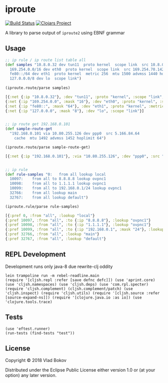 # iproute

[![Build Status][BS img]][Build Status]
[![Clojars Project](https://img.shields.io/clojars/v/iproute.svg)](https://clojars.org/iproute)

A library to parse output of `iproute2` using EBNF grammar

## Usage

```clojure
;; ip rule / ip route list table all
(def samples "10.8.0.32 dev tun11  proto kernel  scope link  src 10.8.0.31
  169.254.0.0/16 dev eth0  proto kernel  scope link  src 169.254.70.142
  fe80::/64 dev eth1  proto kernel  metric 256  mtu 1500 advmss 1440 hoplimit 0
  127.0.0.0/8 dev lo  scope link")
  
(iproute.route/parse samples)

[{:net {:ip "10.8.0.32"}, :dev "tun11", :proto "kernel", :scope "link", :src "10.8.0.31"}
{:net {:ip "169.254.0.0", :mask "16"}, :dev "eth0", :proto "kernel", :scope "link", :src "169.254.70.142"}
{:net {:ip "fe80::", :mask "64"}, :dev "eth1", :proto "kernel", :metric 256, :mtu 1500, :advmss 1440, :hoplimit 0}
{:net {:ip "127.0.0.0", :mask "8"}, :dev "lo", :scope "link"}]


;; ip route get 192.168.0.101
(def sample-route-get
  "192.168.0.101 via 10.80.255.126 dev ppp0  src 5.166.84.64
    cache  mtu 1492 advmss 1452 hoplimit 64")

(iproute.route/parse sample-route-get)

[{:net {:ip "192.168.0.101"}, :via "10.80.255.126", :dev "ppp0", :src "5.166.84.64", :cache true, :mtu 1492, :advmss 1452, :hoplimit 64}]


;; ip rule
(def rule-samples "0:	from all lookup local
  10097:	from all to 8.8.8.8 lookup ovpnc1
  10098:	from all to 1.1.1.1 lookup ovpnc1
  10099:	from all to 192.168.0.1/24 lookup ovpnc1
  32766:	from all lookup main
  32767:	from all lookup default")

(iproute.rule/parse rule-samples)

[{:pref 0, :from "all", :lookup "local"}
{:pref 10097, :from "all", :to {:ip "8.8.8.8"}, :lookup "ovpnc1"}
{:pref 10098, :from "all", :to {:ip "1.1.1.1"}, :lookup "ovpnc1"}
{:pref 10099, :from "all", :to {:ip "192.168.0.1", :mask "24"}, :lookup "ovpnc1"}
{:pref 32766, :from "all", :lookup "main"}
{:pref 32767, :from "all", :lookup "default"}
```

## REPL Development
Development runs only java-8 due rewrite-clj oddity

```
lein trampoline run -m rebel-readline.main
(require '[cljsh.repl :refer [save defnc defc]]) (use 'aprint.core) (use 'cljsh.namespaces) (use 'cljsh.deps) (use 'com.rpl.specter) (require 'cljsh.complement) (cljsh.complement/patch) (use 'cljsh.inspect) (require 'cljsh.utils) (require '[cljsh.source :refer [source-expand-ns]]) (require '[clojure.java.io :as io]) (use 'clojure.tools.trace)
```

## Tests

```
(use 'eftest.runner)
(run-tests (find-tests "test"))
```

## License

Copyright © 2018 Vlad Bokov

Distributed under the Eclipse Public License either version 1.0 or (at
your option) any later version.

[Build Status]: https://travis-ci.org/lunatic-cat/iproute
[BS img]: https://travis-ci.org/lunatic-cat/iproute.png
